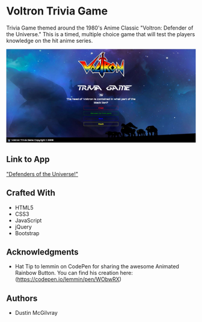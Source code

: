 # Voltron Trivia Game
Trivia Game themed around the 1980's Anime Classic "Voltron: Defender of the Universe." This is a timed, multiple choice game that will test the players knowledge on the hit anime series. 

![screenShot](assets/images/voltronSS_one.JPG)

## Link to App
["Defenders of the Universe!"](https://dustinmcgilvray.github.io/TriviaGame/)

## Crafted With
* HTML5
* CSS3
* JavaScript
* jQuery
* Bootstrap

## Acknowledgments
* Hat Tip to lemmin on CodePen for sharing the awesome Animated Rainbow Button. You can find his creation here: (https://codepen.io/lemmin/pen/WObwRX)

## Authors
* Dustin McGilvray
